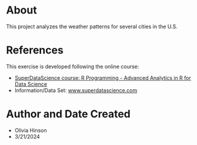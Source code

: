 # About
This project analyzes the weather patterns for several cities in the U.S. 

# References
This exercise is developed following the online course: 

- [SuperDataScience course: R Programming - Advanced Analytics in R for Data Science](https://community.superdatascience.com/c/r-advanced/)
- Information/Data Set: www.superdatascience.com

# Author and Date Created
- Olivia Hinson
- 3/21/2024
